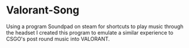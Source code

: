 # Valorant-Song
Using a program Soundpad on steam for shortcuts to play music through the headset I created this program to emulate a similar experience to CSGO's post round music into VALORANT.
